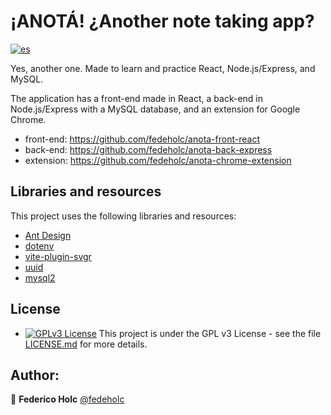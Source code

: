 # ¡ANOTÁ! ¿Another note taking app?

[![es](https://img.shields.io/badge/lang-es-yellow.svg)](https://github.com/fedeholc/anota-front-react/blob/main/README.es.md)

Yes, another one. Made to learn and practice React, Node.js/Express, and MySQL.

The application has a front-end made in React, a back-end in Node.js/Express with a MySQL database, and an extension for Google Chrome.

- front-end: https://github.com/fedeholc/anota-front-react
- back-end: https://github.com/fedeholc/anota-back-express
- extension: https://github.com/fedeholc/anota-chrome-extension

## Libraries and resources

This project uses the following libraries and resources:

- [Ant Design](https://www.npmjs.com/package/antd)
- [dotenv](https://www.npmjs.com/package/dotenv)
- [vite-plugin-svgr](https://www.npmjs.com/package/vite-plugin-svgr)
- [uuid](https://www.npmjs.com/package/uuid)
- [mysql2](https://www.npmjs.com/package/mysql2)

## License

- [![GPLv3 License](https://img.shields.io/badge/License-GPL%20v3-yellow.svg)](https://opensource.org/licenses/) This project is under the GPL v3 License - see the file [LICENSE.md](LICENSE.md) for more details.

## Author:

👤 **Federico Holc** [@fedeholc](https://github.com/fedeholc)
